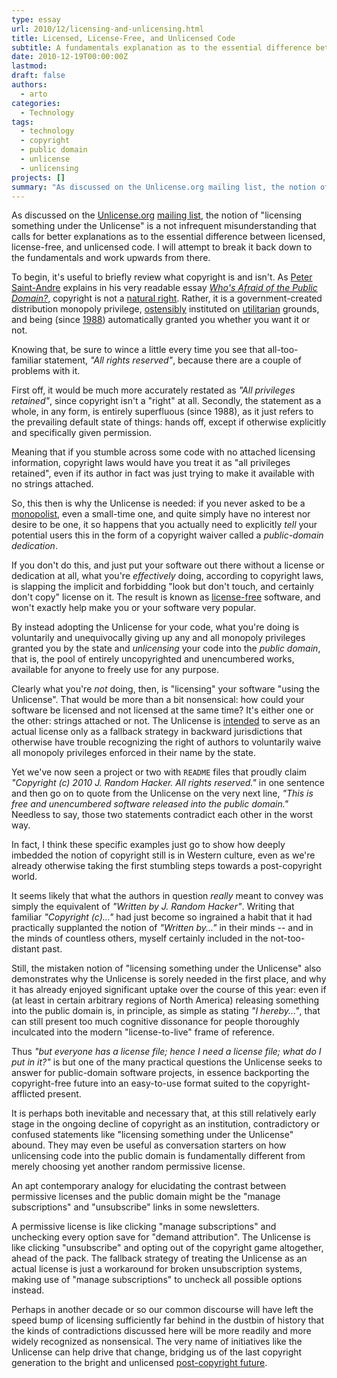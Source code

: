 ```yaml
---
type: essay
url: 2010/12/licensing-and-unlicensing.html
title: Licensed, License-Free, and Unlicensed Code
subtitle: A fundamentals explanation as to the essential difference between licensed, license-free, and unlicensed code.
date: 2010-12-19T00:00:00Z
lastmod:
draft: false
authors:
  - arto
categories:
  - Technology
tags:
  - technology
  - copyright
  - public domain
  - unlicense
  - unlicensing
projects: []
summary: "As discussed on the Unlicense.org mailing list, the notion of \"licensing something under the Unlicense\" is a not infrequent misunderstanding that calls for better explanations as to the essential difference between licensed, license-free, and unlicensed code. I will attempt to break it back down to the fundamentals and work upwards from there."
---
```


As discussed on the [Unlicense.org][] [mailing list][], the notion of
"licensing something under the Unlicense" is a not infrequent
misunderstanding that calls for better explanations as to the essential
difference between licensed, license-free, and unlicensed code. I will
attempt to break it back down to the fundamentals and work upwards from
there.

To begin, it's useful to briefly review what copyright is and isn't. As
[Peter Saint-Andre][] explains in his very readable essay [_Who's Afraid
of the Public Domain?_][WAotPD], copyright is not a [natural right][].
Rather, it is a government-created distribution monopoly privilege,
[ostensibly][TSHoCatPoaPCW] instituted on [utilitarian][] grounds, and being
(since [1988][]) automatically granted you whether you want it or not.

Knowing that, be sure to wince a little every time you see that
all-too-familiar statement, _"All rights reserved"_, because there are a
couple of problems with it.

First off, it would be much more accurately restated as _"All privileges
retained"_, since copyright isn't a "right" at all. Secondly, the statement
as a whole, in any form, is entirely superfluous (since 1988), as it just
refers to the prevailing default state of things: hands off, except if
otherwise explicitly and specifically given permission.

Meaning that if you stumble across some code with no attached licensing
information, copyright laws would have you treat it as "all privileges
retained", even if its author in fact was just trying to make it available
with no strings attached.

So, this then is why the Unlicense is needed: if you never asked to be a
[monopolist][set-your-code-free], even a small-time one, and quite simply
have no interest nor desire to be one, it so happens that you actually need
to explicitly _tell_ your potential users this in the form of a copyright
waiver called a _public-domain dedication_.

If you don't do this, and just put your software out there without a license
or dedication at all, what you're _effectively_ doing, according to
copyright laws, is slapping the implicit and forbidding "look but don't
touch, and certainly don't copy" license on it. The result is known as
[license-free][] software, and won't exactly help make you or your software
very popular.

By instead adopting the Unlicense for your code, what you're doing is
voluntarily and unequivocally giving up any and all monopoly privileges
granted you by the state and _unlicensing_ your code into the _public
domain_, that is, the pool of entirely uncopyrighted and unencumbered works,
available for anyone to freely use for any purpose.

Clearly what you're _not_ doing, then, is "licensing" your software "using
the Unlicense". That would be more than a bit nonsensical: how could your
software be licensed and not licensed at the same time? It's either one or
the other: strings attached or not. The Unlicense is [intended][dissection]
to serve as an actual license only as a fallback strategy in backward
jurisdictions that otherwise have trouble recognizing the right of authors
to voluntarily waive all monopoly privileges enforced in their name by the
state.

Yet we've now seen a project or two with `README` files that proudly claim
_"Copyright (c) 2010 J. Random Hacker. All rights reserved."_ in one
sentence and then go on to quote from the Unlicense on the very next line,
_"This is free and unencumbered software released into the public domain."_
Needless to say, those two statements contradict each other in the worst
way.

In fact, I think these specific examples just go to show how deeply imbedded
the notion of copyright still is in Western culture, even as we're already
otherwise taking the first stumbling steps towards a post-copyright world.

It seems likely that what the authors in question _really_ meant to convey
was simply the equivalent of _"Written by J. Random Hacker"_. Writing that
familiar _"Copyright (c)..."_ had just become so ingrained a habit that it
had practically supplanted the notion of _"Written by..."_ in their minds --
and in the minds of countless others, myself certainly included in the
not-too-distant past.

Still, the mistaken notion of "licensing something under the Unlicense" also
demonstrates why the Unlicense is sorely needed in the first place, and why
it has already enjoyed significant uptake over the course of this year: even
if (at least in certain arbitrary regions of North America) releasing
something into the public domain is, in principle, as simple as stating _"I
hereby..."_, that can still present too much cognitive dissonance for people
thoroughly inculcated into the modern "license-to-live" frame of reference.

Thus _"but everyone has a license file; hence I need a license file; what do
I put in it?"_ is but one of the many practical questions the Unlicense
seeks to answer for public-domain software projects, in essence backporting
the copyright-free future into an easy-to-use format suited to the
copyright-afflicted present.

It is perhaps both inevitable and necessary that, at this still relatively
early stage in the ongoing decline of copyright as an institution,
contradictory or confused statements like "licensing something under the
Unlicense" abound. They may even be useful as conversation starters on how
unlicensing code into the public domain is fundamentally different from
merely choosing yet another random permissive license.

An apt contemporary analogy for elucidating the contrast between permissive
licenses and the public domain might be the "manage subscriptions" and
"unsubscribe" links in some newsletters.

A permissive license is like clicking "manage subscriptions" and unchecking
every option save for "demand attribution". The Unlicense is like clicking
"unsubscribe" and opting out of the copyright game altogether, ahead of the
pack. The fallback strategy of treating the Unlicense as an actual license
is just a workaround for broken unsubscription systems, making use of
"manage subscriptions" to uncheck all possible options instead.

Perhaps in another decade or so our common discourse will have left the
speed bump of licensing sufficiently far behind in the dustbin of history
that the kinds of contradictions discussed here will be more readily and
more widely recognized as nonsensical. The very name of initiatives like the
Unlicense can help drive that change, bridging us of the last copyright
generation to the bright and unlicensed [post-copyright
future][TSHoCatPoaPCW].

[set-your-code-free]: https://ar.to/2010/01/set-your-code-free
[dissection]:         https://ar.to/2010/01/dissecting-the-unlicense
[Unlicense.org]:      https://unlicense.org
[mailing list]:       https://groups.google.com/group/unlicense
[Peter Saint-Andre]:  https://stpeter.im
[WAotPD]:             https://me.stpeter.im/essays/publicdomain.html
[natural right]:      https://en.wikipedia.org/wiki/Natural_law
[TSHoCatPoaPCW]:      https://questioncopyright.org/promise
[utilitarian]:        https://en.wikipedia.org/wiki/Utilitarianism
[1988]:               https://en.wikipedia.org/wiki/Berne_Convention_for_the_Protection_of_Literary_and_Artistic_Works
[license-free]:       https://en.wikipedia.org/wiki/License-free_software
